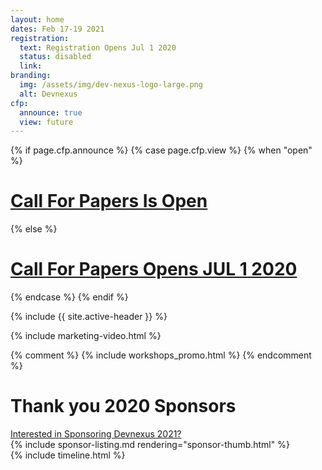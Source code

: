 ```yaml
---
layout: home
dates: Feb 17-19 2021
registration:
  text: Registration Opens Jul 1 2020
  status: disabled
  link:
branding:
  img: /assets/img/dev-nexus-logo-large.png
  alt: Devnexus
cfp:
  announce: true
  view: future 
---
```


{% if page.cfp.announce %}
{% case page.cfp.view %}
  {% when "open" %}
  <div class="featured-header">
    <h1 class="top-intro"><a href="/call-for-papers">Call For Papers Is Open</a></h1>
  </div>
  {% else %}
  <div class="featured-header">
    <h1 class="top-intro"><a href="/call-for-papers">Call For Papers Opens JUL 1 2020</a></h1>
  </div>
{% endcase %}  
{% endif %}

{% include {{ site.active-header }} %}

{% include marketing-video.html %}

{% comment %}
 {% include workshops_promo.html %} 
{% endcomment %} 

<div class="row">
<a name="sponsorlist"></a>
      <div class="featured-header">
        <h1>Thank you 2020 Sponsors</h1>
        <a class="action-header" href="https://ajug.typeform.com/to/BTa7bZ">Interested in Sponsoring Devnexus 2021?</a>
      </div>
{% include sponsor-listing.md rendering="sponsor-thumb.html" %}
</div>
<div>
<a name="timeline"></a>
{% include timeline.html %}
</div>

